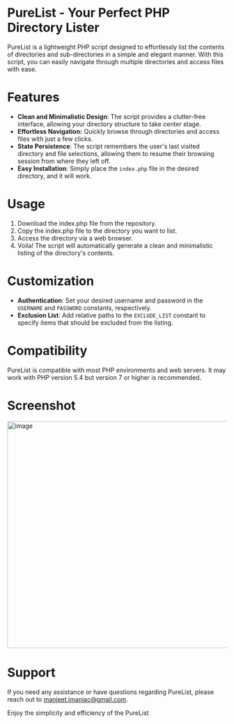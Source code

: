# PureList - Your Perfect PHP Directory Lister

PureList is a lightweight PHP script designed to effortlessly list the contents of directories and sub-directories in a simple and elegant manner. With this script, you can easily navigate through multiple directories and access files with ease.

# Features

- **Clean and Minimalistic Design**: The script provides a clutter-free interface, allowing your directory structure to take center stage.
- **Effortless Navigation:** Quickly browse through directories and access files with just a few clicks.
- **State Persistence**: The script remembers the user's last visited directory and file selections, allowing them to resume their browsing session from where they left off.
- **Easy Installation**: Simply place the `index.php` file in the desired directory, and it will work.

# Usage

1. Download the index.php file from the repository.
2. Copy the index.php file to the directory you want to list.
3. Access the directory via a web browser.
4. Voila! The script will automatically generate a clean and minimalistic listing of the directory's contents.

# Customization

- **Authentication**: Set your desired username and password in the `USERNAME` and `PASSWORD` constants, respectively.
- **Exclusion List**: Add relative paths to the `EXCLUDE_LIST` constant to specify items that should be excluded from the listing.

# Compatibility

PureList is compatible with most PHP environments and web servers. It may work with PHP version 5.4 but version 7 or higher is recommended.

# Screenshot

<img width="521" alt="image" src="https://github.com/nazreinkaram/php-simple-directory-lister/assets/8789861/dc037115-7789-448d-ae27-0c6b1db7d4b5">


# Support

If you need any assistance or have questions regarding PureList, please reach out to manjeet.imaniac@gmail.com.

Enjoy the simplicity and efficiency of the PureList

